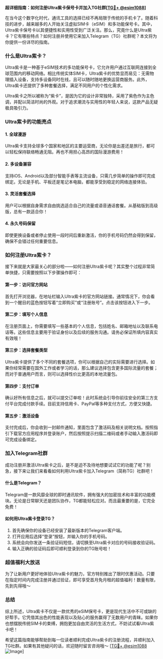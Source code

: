 **超详细指南：如何注册Ultra紫卡保号卡并加入TG社群[[TG💪+ @esim1088](https://t.me/s/esim1088)]**

在当今这个数字化时代，通讯工具的选择已经不再局限于传统的手机卡了。随着科技的进步，越来越多的人开始关注虚拟SIM卡（eSIM）和多功能保号卡。其中，Ultra紫卡保号卡以其便捷性和实用性受到广泛关注。那么，究竟什么是Ultra紫卡？它有哪些特点？如何注册并使用它来加入Telegram（TG）社群呢？本文将为你提供一份详尽的指南。

### 什么是Ultra紫卡？

Ultra紫卡是一种基于eSIM技术的多功能保号卡，它允许用户通过互联网连接到全球范围内的移动网络。相比传统实体SIM卡，Ultra紫卡的优势显而易见：无需物理插入设备，支持多设备同时在线，且可以随时随地更换运营商服务。此外，Ultra紫卡还提供了多种套餐选择，满足不同用户的个性化需求。

Ultra紫卡之所以被称为“紫卡”，是因为它的设计非常独特，采用了紫色作为主色调，并配以简洁时尚的外观。对于追求潮流与实用性的年轻人来说，这款产品无疑极具吸引力。

### Ultra紫卡的功能亮点

#### 1. **全球漫游**
   Ultra紫卡支持全球多个国家和地区的主要运营商，无论你是出差还是旅行，都可以轻松保持联络畅通无阻。再也不用担心高昂的国际漫游费用！

#### 2. **多设备兼容**
   支持iOS、Android以及部分智能手表等主流设备，只需几步简单的操作即可完成绑定。无论是手机、平板还是笔记本电脑，都能享受到稳定的网络连接体验。

#### 3. **灵活套餐选择**
   用户可以根据自身需求自由挑选适合自己的流量或语音通话套餐。从基础版到高级版，总有一款适合你！

#### 4. **永久号码保留**
   即使更换设备或者停止使用一段时间后重新激活，你的手机号码仍然会得到保留，确保不会错过任何重要信息。

### 如何注册Ultra紫卡？

接下来就是大家最关心的部分啦——如何注册Ultra紫卡呢？其实整个过程非常简单快捷，只需要按照以下步骤操作即可：

#### 第一步：访问官方网站
首先打开浏览器，在地址栏输入Ultra紫卡的官方网站链接。通常情况下，你会看到一个醒目的蓝色按钮写着“立即购买”或“注册账号”。点击该按钮进入下一步。

#### 第二步：填写个人信息
在注册页面上，你需要填写一些基本的个人信息，包括姓名、邮箱地址以及联系电话等。这些信息主要用于验证身份以及后续的服务沟通。请务必保证所填内容真实有效哦！

#### 第三步：选择套餐类型
Ultra紫卡提供了多个不同的套餐选项，你可以根据自己的实际需要进行选择。如果你经常需要在国外工作或者学习的话，那么建议选择包含更多国际流量的套餐；而对于普通用户而言，则可以选择性价比更高的本地流量包。

#### 第四步：支付订单
确认好所有信息之后，就可以提交订单啦！此时系统会引导你前往安全的第三方支付平台完成付款手续。目前支持信用卡、PayPal等多种支付方式，方便又快捷。

#### 第五步：激活设备
支付完成后，你会收到一封邮件通知，里面包含了激活码及相关说明文档。按照指引下载官方应用程序并登录账户，然后按照提示扫描二维码或者手动输入激活码即可完成设备绑定。

### 加入Telegram社群

成功注册并激活Ultra紫卡之后，是不是迫不及待地想要试试它的功能了呢？别急，接下来让我们来看看如何利用Ultra紫卡加入Telegram（简称TG）社群吧！

#### 什么是Telegram？
Telegram是一款风靡全球的即时通讯软件，拥有强大的加密技术和丰富的功能模块。无论是日常聊天还是团队协作，TG都能轻松应对。而且最重要的是，它完全免费！

#### 如何用Ultra紫卡登录TG？
1. 首先确保你的设备已经安装了最新版本的Telegram客户端。
2. 打开应用后选择“登录”按钮，并输入你的手机号码。
3. 系统会向你发送一条验证码短信，请切换至Ultra紫卡对应的号码接收验证码。
4. 输入正确的验证码后即可顺利登录到你的TG账号啦！

### 超值福利大放送

为了让新用户更好地体验Ultra紫卡的魅力，官方特别推出了限时优惠活动。只要在指定时间内完成注册并通过验证，即可享受首月免月租的超值福利！数量有限，先到先得哦～

### 总结

综上所述，Ultra紫卡不仅是一款优秀的eSIM保号卡，更是现代生活中不可或缺的好帮手。它凭借其出色的性能表现以及贴心的服务赢得了无数用户的青睐。如果你也想摆脱传统SIM卡的束缚，拥抱更加自由灵活的生活方式，不妨试试看Ultra紫卡吧！

希望这篇指南能够帮助到每一位读者顺利完成Ultra紫卡的注册流程，并顺利加入TG社群。如果有其他疑问的话，欢迎随时留言咨询哦～ [[TG💪+ @esim1088](https://t.me/s/esim1088) ![Image](https://i.postimg.cc/4NQfJmqS/Snipaste-2025-05-13-00-14-12.png)]